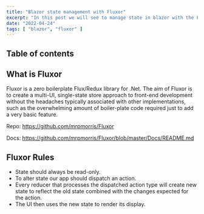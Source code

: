 ```yaml
---
title: "Blazor state management with Fluxor"
excerpt: "In this post we will see to manage state in blazor with the Fluxor library"
date: "2022-04-24"
tags: [ "blazor", "fluxor" ]
---
```


## Table of contents

## What is Fluxor

Fluxor is a zero boilerplate Flux/Redux library for .Net. The aim of Fluxor is to create a multi-UI, single-state store approach to front-end development without the headaches typically associated with other implementations, such as the overwhelming amount of boiler-plate code required just to add a very basic feature.

Repo: <https://github.com/mrpmorris/Fluxor>

Docs: <https://github.com/mrpmorris/Fluxor/blob/master/Docs/README.md>

## Fluxor Rules

- State should always be read-only.
- To alter state our app should dispatch an action.
- Every reducer that processes the dispatched action type will create new state to reflect the old state combined with the changes expected for the action.
- The UI then uses the new state to render its display.
